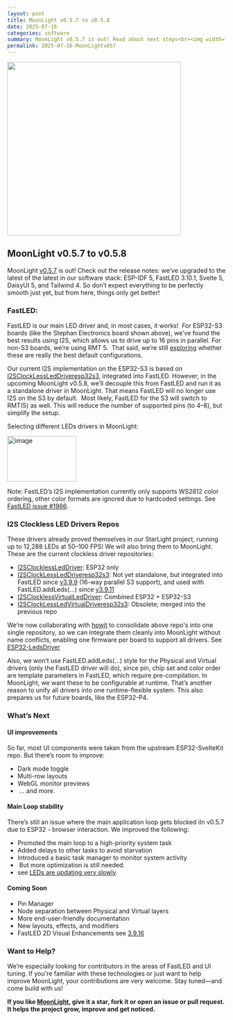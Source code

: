```yaml
---
layout: post
title: MoonLight v0.5.7 to v0.5.8
date: 2025-07-16
categories: software
summary: MoonLight v0.5.7 is out! Read about next steps<br><img width="100" src="https://github.com/user-attachments/assets/89404065-53fc-46b0-9309-bcadba45026b">
permalink: 2025-07-16-MoonLightv057
---
```


<img width="400" src="https://github.com/user-attachments/assets/89404065-53fc-46b0-9309-bcadba45026b"/>

## MoonLight v0.5.7 to v0.5.8

MoonLight [v0.5.7](https://github.com/MoonModules/MoonLight/releases) is out! Check out the release notes: we’ve upgraded to the latest of the latest in our software stack: ESP-IDF 5, FastLED 3.10.1, Svelte 5, DaisyUI 5, and Tailwind 4. So don’t expect everything to be perfectly smooth just yet, but from here, things only get better!

### FastLED:

FastLED is our main LED driver and, in most cases, it works!  For ESP32-S3 boards (like the Stephan Electronics board shown above), we’ve found the best results using I2S, which allows us to drive up to 16 pins in parallel. For non-S3 boards, we’re using RMT 5.  That said, we’re still [exploring](https://github.com/MoonModules/MoonLight/issues/29) whether these are really the best default configurations.

Our current I2S implementation on the ESP32-S3 is based on [I2SClockLessLedDriveresp32s3](https://github.com/hpwit/I2SClockLessLedDriveresp32s3), integrated into FastLED. However, in the upcoming MoonLight v0.5.8, we’ll decouple this from FastLED and run it as a standalone driver in MoonLight. That means FastLED will no longer use I2S on the S3 by default.  Most likely, FastLED for the S3 will switch to RMT(5) as well. This will reduce the number of supported pins (to 4–8), but simplify the setup.

Selecting different LEDs drivers in MoonLight:

<img width="159" height="105" alt="image" src="https://github.com/user-attachments/assets/eb70332c-8817-466f-8810-dd3fe5f301d1" />

Note: FastLED’s I2S implementation currently only supports WS2812 color ordering, other color formats are ignored due to hardcoded settings. See [FastLED issue #1966](https://github.com/FastLED/FastLED/issues/1966).

### I2S Clockless LED Drivers Repos

These drivers already proved themselves in our StarLight project, running up to 12,288 LEDs at 50–100 FPS! We will also bring them to MoonLight. These are the current clockless driver repositories:

* [I2SClocklessLedDriver](https://github.com/hpwit/I2SClocklessLedDriver): ESP32 only
* [I2SClockLessLedDriveresp32s3](https://github.com/hpwit/I2SClockLessLedDriveresp32s3): Not yet standalone, but integrated into FastLED since [v3.9.9](https://github.com/FastLED/FastLED/releases/tag/3.9.9) (16-way parallel S3 support), and used with FastLED.addLeds(...) since [v3.9.11](https://github.com/FastLED/FastLED/releases/tag/3.9.11)
* [I2SClocklessVirtualLedDriver](https://github.com/hpwit/I2SClocklessVirtualLedDriver): Combined ESP32 + ESP32-S3
* [I2SClockLessLedVirtualDriveresp32s3](https://github.com/hpwit/I2SClockLessLedVirtualDriveresp32s3): Obsolete; merged into the previous repo

We’re now collaborating with [hpwit](https://github.com/hpwit) to consolidate above repo's into one single repository, so we can integrate them cleanly into MoonLight without name conflicts, enabling one firmware per board to support all drivers. See [ESP32-LedsDriver](https://github.com/ewowi/ESP32-LedsDriver)

Also, we won’t use FastLED.addLeds(...) style for the Physical and Virtual drivers (only the FastLED driver will do), since pin, chip set and color order are template parameters in FastLED, which require pre-compilation. In MoonLight, we want these to be configurable at runtime. That’s another reason to unify all drivers into one runtime-flexible system. This also prepares us for future boards, like the ESP32-P4.

### What’s Next

#### UI improvements
So far, most UI components were taken from the upstream ESP32-SvelteKit repo. But there’s room to improve:

* Dark mode toggle
* Multi-row layouts
* WebGL monitor previews
*  ... and more.

#### Main Loop stability 
There’s still an issue where the main application loop gets blocked iIn v0.5.7 due to ESP32 - browser interaction. We improved the following:

* Promoted the main loop to a high-priority system task
* Added delays to other tasks to avoid starvation
* Introduced a basic task manager to monitor system activity
*  But more optimization is still needed.
* see [LEDs are updating very slowly](https://github.com/MoonModules/MoonLight/issues/26)

#### Coming Soon

* Pin Manager
* Node separation between Physical and Virtual layers
* More end-user-friendly documentation
* New layouts, effects, and modifiers
* FastLED 2D Visual Enhancements see [3.9.16](https://github.com/FastLED/FastLED/releases/tag/3.9.16)

### Want to Help?

We’re especially looking for contributors in the areas of FastLED and UI tuning. If you're familiar with these technologies or just want to help improve MoonLight, your contributions are very welcome.
Stay tuned—and come build with us!

**If you like [MoonLight](https://github.com/MoonModules/MoonLight), give it a star, fork it or open an issue or pull request. It helps the project grow, improve and get noticed.**
